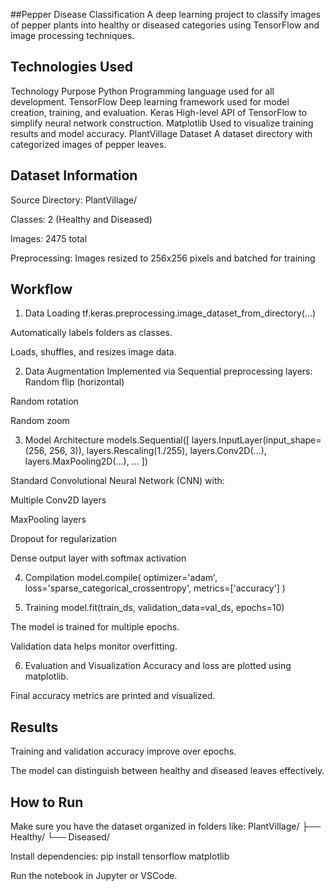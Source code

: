  ##Pepper Disease Classification
A deep learning project to classify images of pepper plants into healthy or diseased categories using TensorFlow and image processing techniques.

 ## Technologies Used

Technology
Purpose
Python
Programming language used for all development.
TensorFlow
Deep learning framework used for model creation, training, and evaluation.
Keras
High-level API of TensorFlow to simplify neural network construction.
Matplotlib
Used to visualize training results and model accuracy.
PlantVillage Dataset
A dataset directory with categorized images of pepper leaves.


 ## Dataset Information
Source Directory: PlantVillage/


Classes: 2 (Healthy and Diseased)


Images: 2475 total


Preprocessing: Images resized to 256x256 pixels and batched for training



 

 ## Workflow
1. Data Loading
tf.keras.preprocessing.image_dataset_from_directory(...)

Automatically labels folders as classes.


Loads, shuffles, and resizes image data.


2. Data Augmentation
Implemented via Sequential preprocessing layers:
Random flip (horizontal)


Random rotation


Random zoom


3. Model Architecture
models.Sequential([
    layers.InputLayer(input_shape=(256, 256, 3)),
    layers.Rescaling(1./255),
    layers.Conv2D(...),
    layers.MaxPooling2D(...),
    ...
])

Standard Convolutional Neural Network (CNN) with:


Multiple Conv2D layers


MaxPooling layers


Dropout for regularization


Dense output layer with softmax activation


4. Compilation
model.compile(
    optimizer='adam',
    loss='sparse_categorical_crossentropy',
    metrics=['accuracy']
)

5. Training
model.fit(train_ds, validation_data=val_ds, epochs=10)

The model is trained for multiple epochs.


Validation data helps monitor overfitting.


6. Evaluation and Visualization
Accuracy and loss are plotted using matplotlib.


Final accuracy metrics are printed and visualized.



 ## Results
Training and validation accuracy improve over epochs.


The model can distinguish between healthy and diseased leaves effectively.






 ## How to Run
Make sure you have the dataset organized in folders like:
PlantVillage/
├── Healthy/
└── Diseased/

Install dependencies:
pip install tensorflow matplotlib

Run the notebook in Jupyter or VSCode.

